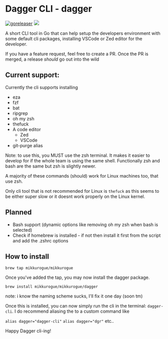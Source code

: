 # Dagger CLI - dagger
[![goreleaser](https://github.com/mikkurogue/bigmile-cli/actions/workflows/release.yml/badge.svg)](https://github.com/mikkurogue/bigmile-cli/actions/workflows/release.yml) 
![](https://dcbadge.limes.pink/api/server/https://discord.gg/sjuAavPyQt?style=flat)


A short CLI tool in Go that can help setup the developers environment with some default cli packages, installing VSCode or Zed editor for the developer.

If you have a feature request, feel free to create a PR. Once the PR is merged, a release *should* go out into the wild

## Current support:

Currently the cli supports installing
- eza
- fzf
- bat
- ripgrep
- oh my zsh
- thefuck
- A code editor
  - Zed
  - VSCode
- git-purge alias

Note: to use this, you MUST use the zsh terminal. It makes it easier to develop for if the whole team is using the same shell. Functionally zsh and bash are the same but zsh is slightly newer.

A majority of these commands (should) work for Linux machines too, that use zsh.

Only cli tool that is not recommended for Linux is `thefuck` as this seems to be either super slow or it doesnt work properly on the Linux kernel.

## Planned

 - Bash support (dynamic options like removing oh my zsh when bash is selected)
 - Check if homebrew is installed - if not then install it first from the script and add the .zshrc options

## How to install

`brew tap mikkurogue/mikkurogue`

Once you've added the tap, you may now install the dagger package.

`brew install mikkurogue/mikkurogue/dagger`

note: i know the naming scheme sucks, I'll fix it one day (soon tm)

Once this is installed, you can now simply run the cli in the terminal:
`dagger-cli`. I do recommend aliasing the to a custom command like

`alias dagger="dagger-cli"`
`alias dagger="dgr"`
etc..

Happy Dagger cli-ing!
